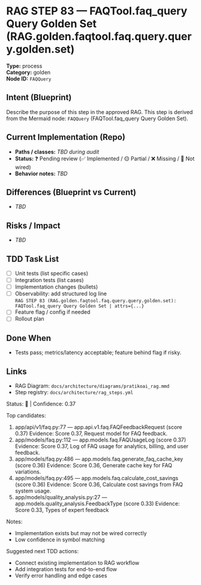 # RAG STEP 83 — FAQTool.faq_query Query Golden Set (RAG.golden.faqtool.faq.query.query.golden.set)

**Type:** process  
**Category:** golden  
**Node ID:** `FAQQuery`

## Intent (Blueprint)
Describe the purpose of this step in the approved RAG. This step is derived from the Mermaid node: `FAQQuery` (FAQTool.faq_query Query Golden Set).

## Current Implementation (Repo)
- **Paths / classes:** _TBD during audit_
- **Status:** ❓ Pending review (✅ Implemented / 🟡 Partial / ❌ Missing / 🔌 Not wired)
- **Behavior notes:** _TBD_

## Differences (Blueprint vs Current)
- _TBD_

## Risks / Impact
- _TBD_

## TDD Task List
- [ ] Unit tests (list specific cases)
- [ ] Integration tests (list cases)
- [ ] Implementation changes (bullets)
- [ ] Observability: add structured log line  
  `RAG STEP 83 (RAG.golden.faqtool.faq.query.query.golden.set): FAQTool.faq_query Query Golden Set | attrs={...}`
- [ ] Feature flag / config if needed
- [ ] Rollout plan

## Done When
- Tests pass; metrics/latency acceptable; feature behind flag if risky.

## Links
- RAG Diagram: `docs/architecture/diagrams/pratikoai_rag.mmd`
- Step registry: `docs/architecture/rag_steps.yml`


<!-- AUTO-AUDIT:BEGIN -->
Status: 🔌  |  Confidence: 0.37

Top candidates:
1) app/api/v1/faq.py:77 — app.api.v1.faq.FAQFeedbackRequest (score 0.37)
   Evidence: Score 0.37, Request model for FAQ feedback.
2) app/models/faq.py:112 — app.models.faq.FAQUsageLog (score 0.37)
   Evidence: Score 0.37, Log of FAQ usage for analytics, billing, and user feedback.
3) app/models/faq.py:486 — app.models.faq.generate_faq_cache_key (score 0.36)
   Evidence: Score 0.36, Generate cache key for FAQ variations.
4) app/models/faq.py:495 — app.models.faq.calculate_cost_savings (score 0.36)
   Evidence: Score 0.36, Calculate cost savings from FAQ system usage.
5) app/models/quality_analysis.py:27 — app.models.quality_analysis.FeedbackType (score 0.33)
   Evidence: Score 0.33, Types of expert feedback

Notes:
- Implementation exists but may not be wired correctly
- Low confidence in symbol matching

Suggested next TDD actions:
- Connect existing implementation to RAG workflow
- Add integration tests for end-to-end flow
- Verify error handling and edge cases
<!-- AUTO-AUDIT:END -->